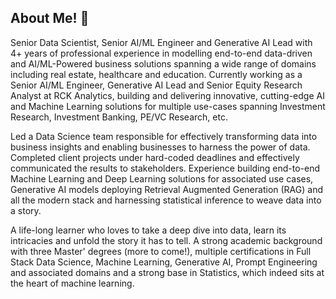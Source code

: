 ## About Me! 👋

Senior Data Scientist, Senior AI/ML Engineer and Generative AI Lead with 4+ years of professional experience in modelling end-to-end data-driven and AI/ML-Powered business solutions spanning a wide range of domains including real estate, healthcare and education. Currently working as a Senior AI/ML Engineer, Generative AI Lead and Senior Equity Research Analyst at RCK Analytics, building and delivering innovative, cutting-edge AI and Machine Learning solutions for multiple use-cases spanning Investment Research, Investment Banking, PE/VC Research, etc.

Led a Data Science team responsible for effectively transforming data into business insights and enabling businesses to harness the power of data. Completed client projects under hard-coded deadlines and effectively communicated the results to stakeholders. Experience building end-to-end Machine Learning and Deep Learning solutions for associated use cases, Generative AI models deploying Retrieval Augmented Generation (RAG) and all the modern stack and harnessing statistical inference to weave data into a story.

A life-long learner who loves to take a deep dive into data, learn its intricacies and unfold the story it has to tell. A strong academic background with three Master' degrees (more to come!), multiple certifications in Full Stack Data Science, Machine Learning, Generative AI, Prompt Engineering and associated domains and a strong base in Statistics, which indeed sits at the heart of machine learning.
